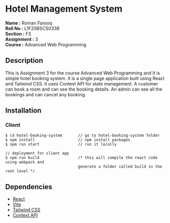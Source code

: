 # Hotel Management System

**Name :** Roman Farooq  
**Roll No :** L1F20BSCS0338  
**Section :** F3  
**Assignment :** 3  
**Course :** Advanced Web Programming


## Description

This is Assignment 3 for the course Advanced Web Programming and It is simple hotel booking system. It is a single page application built using React and Tailwind CSS. It uses Context API for state management. A customer can book a room and can see the booking details. An admin can see all the bookings and can cancel any booking.

## Installation

### Client
```terminal
$ cd hotel-booking-system       // go to hotel-booking-system folder
$ npm install                   // npm install packages
$ npm run start                 // run it locally

// deployment for client app
$ npm run build                 /* this will compile the react code using webpack and 
                                generate a folder called build in the root level */
```

## Dependencies
- [React](https://react.dev/)
- [Vite](https://vitejs.dev/)
- [Tailwind CSS](https://tailwindcss.com/)
- [Context API](https://react.dev/reference/react/useContext)
